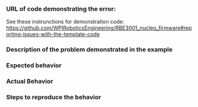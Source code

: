 ### URL of code demonstrating the error: 

See these instrunctions for demonstration code: https://github.com/WPIRoboticsEngineering/RBE3001_nucleo_firmware#reporting-issues-with-the-template-code

### Description of the problem demonstrated in the example

### Expected behavior

### Actual Behavior

### Steps to reproduce the behavior
